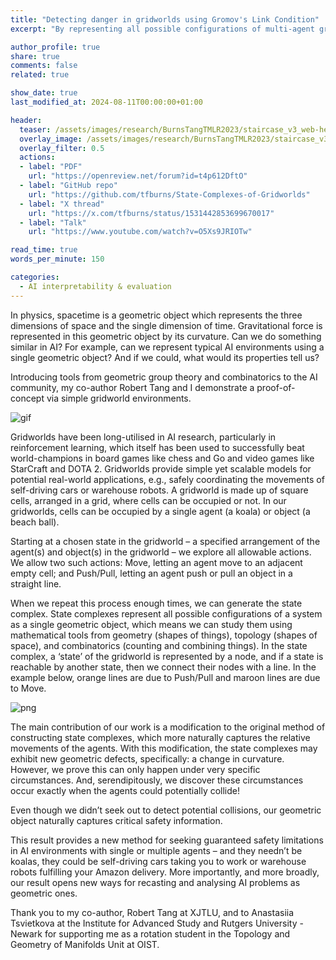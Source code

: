 ```yaml
---
title: "Detecting danger in gridworlds using Gromov's Link Condition"
excerpt: "By representing all possible configurations of multi-agent gridworlds as a single geometric space, we show positive curvature detects potential collisions."

author_profile: true
share: true
comments: false
related: true

show_date: true
last_modified_at: 2024-08-11T00:00:00+01:00

header:
  teaser: /assets/images/research/BurnsTangTMLR2023/staircase_v3_web-header-th.png
  overlay_image: /assets/images/research/BurnsTangTMLR2023/staircase_v3_web-header.png
  overlay_filter: 0.5
  actions:
  - label: "PDF"
    url: "https://openreview.net/forum?id=t4p612DftO"
  - label: "GitHub repo"
    url: "https://github.com/tfburns/State-Complexes-of-Gridworlds"
  - label: "X thread"
    url: "https://x.com/tfburns/status/1531442853699670017"
  - label: "Talk"
    url: "https://www.youtube.com/watch?v=O5Xs9JRIOTw"

read_time: true
words_per_minute: 150

categories:
  - AI interpretability & evaluation
---
```


In physics, spacetime is a geometric object which represents the three dimensions of space and the single dimension of time. Gravitational force is represented in this geometric object by its curvature. Can we do something similar in AI? For example, can we represent typical AI environments using a single geometric object? And if we could, what would its properties tell us?

Introducing tools from geometric group theory and combinatorics to the AI community, my co-author Robert Tang and I demonstrate a proof-of-concept via simple gridworld environments.

![gif](/tfburns-minimal-mistakes/assets/images/research/BurnsTangTMLR2023/koala-ball-playing.gif)

Gridworlds have been long-utilised in AI research, particularly in reinforcement learning, which itself has been used to successfully beat world-champions in board games like chess and Go and video games like StarCraft and DOTA 2. Gridworlds provide simple yet scalable models for potential real-world applications, e.g., safely coordinating the movements of self-driving cars or warehouse robots. A gridworld is made up of square cells, arranged in a grid, where cells can be occupied or not. In our gridworlds, cells can be occupied by a single agent (a koala) or object (a beach ball).

Starting at a chosen state in the gridworld – a specified arrangement of the agent(s) and object(s) in the gridworld – we explore all allowable actions. We allow two such actions: Move, letting an agent move to an adjacent empty cell; and Push/Pull, letting an agent push or pull an object in a straight line.

When we repeat this process enough times, we can generate the state complex. State complexes represent all possible configurations of a system as a single geometric object, which means we can study them using mathematical tools from geometry (shapes of things), topology (shapes of space), and combinatorics (counting and combining things). In the state complex, a ‘state’ of the gridworld is represented by a node, and if a state is reachable by another state, then we connect their nodes with a line. In the example below, orange lines are due to Push/Pull and maroon lines are due to Move.

![png](/tfburns-minimal-mistakes/assets/images/research/BurnsTangTMLR2023/staircase_v3_whitebg.PNG)

The main contribution of our work is a modification to the original method of constructing state complexes, which more naturally captures the relative movements of the agents. With this modification, the state complexes may exhibit new geometric defects, specifically: a change in curvature. However, we prove this can only happen under very specific circumstances. And, serendipitously, we discover these circumstances occur exactly when the agents could potentially collide!

Even though we didn’t seek out to detect potential collisions, our geometric object naturally captures critical safety information.

This result provides a new method for seeking guaranteed safety limitations in AI environments with single or multiple agents – and they needn’t be koalas, they could be self-driving cars taking you to work or warehouse robots fulfilling your Amazon delivery. More importantly, and more broadly, our result opens new ways for recasting and analysing AI problems as geometric ones.

Thank you to my co-author, Robert Tang at XJTLU, and to Anastasiia Tsvietkova at the Institute for Advanced Study and Rutgers University - Newark for supporting me as a rotation student in the Topology and Geometry of Manifolds Unit at OIST.
